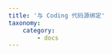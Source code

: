 ```yaml
---
title: '与 Coding 代码源绑定'
taxonomy:
    category:
        - docs
---
```


<!-- 
Coding 的简单介绍

Coding 绑定流程的介绍和截图
DaoCloud GitHub 公有仓库提供了大量的开发示例代码，帮助用户快速上手，鼓励用户 Fork 这些项目。最后做一个链接，到写给开发者的例子这篇文章。
-->